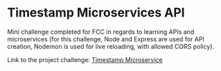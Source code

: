 # Timestamp Microservices API

Mini challenge completed for FCC in regards to learning APIs and microservices (for this challenge, Node and Express are used for API creation, Nodemon is used for live reloading, with allowed CORS policy).

Link to the project challenge: [Timestamp Microservice](https://www.freecodecamp.org/learn/apis-and-microservices/apis-and-microservices-projects/timestamp-microservice)
